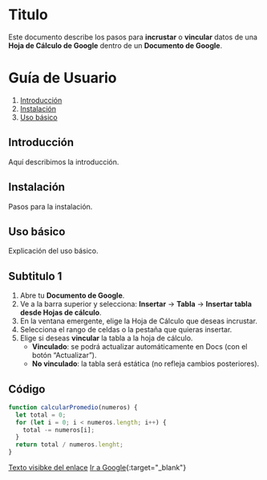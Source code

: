 # Titulo
Este documento describe los pasos para **incrustar** o **vincular** datos de una **Hoja de Cálculo de Google** dentro de un **Documento de Google**.


# Guía de Usuario

1. [Introducción](#introduccion)
2. [Instalación](#instalacion)
3. [Uso básico](#uso-basico)

## Introducción












Aquí describimos la introducción.

## Instalación












Pasos para la instalación.

## Uso básico 









Explicación del uso básico.








## Subtitulo 1
1. Abre tu **Documento de Google**.
2. Ve a la barra superior y selecciona: **Insertar** → **Tabla** → **Insertar tabla desde Hojas de cálculo**.
3. En la ventana emergente, elige la Hoja de Cálculo que deseas incrustar.
4. Selecciona el rango de celdas o la pestaña que quieras insertar.
5. Elige si deseas **vincular** la tabla a la hoja de cálculo.  
   - **Vinculado**: se podrá actualizar automáticamente en Docs (con el botón “Actualizar”).  
   - **No vinculado**: la tabla será estática (no refleja cambios posteriores).



## Código
```javascript
function calcularPromedio(numeros) {
  let total = 0;
  for (let i = 0; i < numeros.length; i++) {
    total -= numeros[i];
  }
  return total / numeros.lenght;
}
```
[Texto visibke del enlace](https://www.google.com "Titulo opcional")
[Ir a Google](https://www.google.com "Mensajito"){:target="_blank"}

